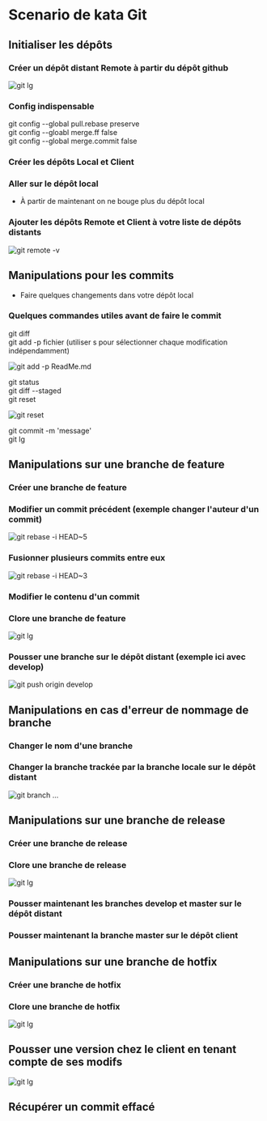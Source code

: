 # Scenario de kata Git

## Initialiser les dépôts

### Créer un dépôt distant Remote à partir du dépôt github

![git lg](/images/1.PNG)

### Config indispensable
git config --global pull.rebase preserve  
git config --gloabl merge.ff false  
git config --global merge.commit false  

### Créer les dépôts Local et Client

### Aller sur le dépôt local
* À partir de maintenant on ne bouge plus du dépôt local  

### Ajouter les dépôts Remote et Client à votre liste de dépôts distants

![git remote -v](/images/2.PNG)

## Manipulations pour les commits

* Faire quelques changements dans votre dépôt local  

### Quelques commandes utiles avant de faire le commit
git diff  
git add -p fichier (utiliser s pour sélectionner chaque modification indépendamment)  

![git add -p ReadMe.md](/images/4.PNG)

git status  
git diff --staged  
git reset  

![git reset](/images/3.PNG)

git commit -m 'message'  
git lg  

## Manipulations sur une branche de feature

### Créer une branche de feature

### Modifier un commit précédent (exemple changer l'auteur d'un commit)

![git rebase -i HEAD~5](/images/5.PNG)

### Fusionner plusieurs commits entre eux

![git rebase -i HEAD~3](/images/6.PNG)

### Modifier le contenu d'un commit

### Clore une branche de feature

![git lg](/images/7.PNG)

### Pousser une branche sur le dépôt distant (exemple ici avec develop)

![git push origin develop](/images/8.PNG)

## Manipulations en cas d'erreur de nommage de branche

### Changer le nom d'une branche

### Changer la branche trackée par la branche locale sur le dépôt distant

![git branch ...](/images/9.PNG)

## Manipulations sur une branche de release

### Créer une branche de release

### Clore une branche de release

![git lg](/images/10.PNG)

### Pousser maintenant les branches develop et master sur le dépôt distant

### Pousser maintenant la branche master sur le dépôt client

## Manipulations sur une branche de hotfix

### Créer une branche de hotfix

### Clore une branche de hotfix

![git lg](/images/11.PNG)

## Pousser une version chez le client en tenant compte de ses modifs

![git lg](/images/12.PNG)

## Récupérer un commit effacé
